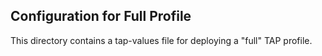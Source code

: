 ## Configuration for Full Profile
This directory contains a tap-values file for deploying a "full" TAP profile.
